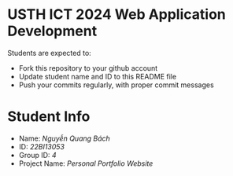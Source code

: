 USTH ICT 2024 Web Application Development
=====================================================

Students are expected to:

* Fork this repository to your github account
* Update student name and ID to this README file
* Push your commits regularly, with proper commit messages

Student Info
=======================

* Name: *Nguyễn Quang Bách*
* ID: *22BI13053*
* Group ID: *4*
* Project Name: *Personal Portfolio Website*
